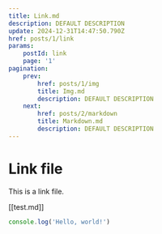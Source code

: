 ```yaml
---
title: Link.md
description: DEFAULT DESCRIPTION
update: 2024-12-31T14:47:50.790Z
href: posts/1/link
params:
    postId: link
    page: '1'
pagination:
    prev:
        href: posts/1/img
        title: Img.md
        description: DEFAULT DESCRIPTION
    next:
        href: posts/2/markdown
        title: Markdown.md
        description: DEFAULT DESCRIPTION
---
```


# Link file

This is a link file.

[[test.md]]

```js
console.log('Hello, world!')
```
